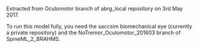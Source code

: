 Extracted from Oculomotor branch of abrg_local repository on 3rd May 2017.

To run this model fully, you need the saccsim biomechanical eye (currently a 
private repository) and the NoTremor_Oculomotor_201603 branch of SpineML_2_BRAHMS.
